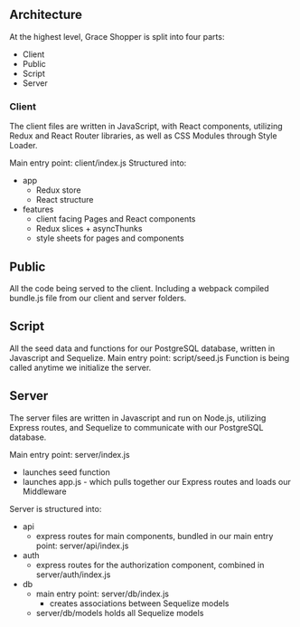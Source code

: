 ## Architecture

At the highest level, Grace Shopper is split into four parts:

- Client
- Public
- Script
- Server

### Client

The client files are written in JavaScript, with React components, utilizing Redux and React Router libraries, as well as CSS Modules through Style Loader.

Main entry point: client/index.js
Structured into:

- app
  - Redux store
  - React structure
- features
  - client facing Pages and React components
  - Redux slices + asyncThunks
  - style sheets for pages and components

## Public

All the code being served to the client. Including a webpack compiled bundle.js file from our client and server folders.

## Script

All the seed data and functions for our PostgreSQL database, written in Javascript and Sequelize.
Main entry point: script/seed.js
Function is being called anytime we initialize the server.

## Server

The server files are written in Javascript and run on Node.js, utilizing Express routes, and Sequelize to communicate with our PostgreSQL database.

Main entry point: server/index.js

- launches seed function
- launches app.js - which pulls together our Express routes and loads our Middleware

Server is structured into:

- api
  - express routes for main components, bundled in our main entry point: server/api/index.js
- auth
  - express routes for the authorization component, combined in server/auth/index.js
- db
  - main entry point: server/db/index.js
    - creates associations between Sequelize models
  - server/db/models holds all Sequelize models
